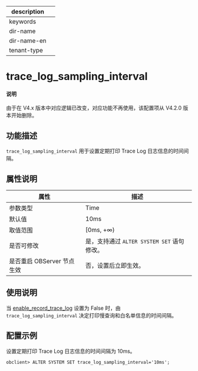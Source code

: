 |description||
|---|---|
|keywords||
|dir-name||
|dir-name-en||
|tenant-type||

# trace_log_sampling_interval

<main id="notice" type='explain'>
<h4>说明</h4>
<p>由于在 V4.x 版本中对应逻辑已改变，对应功能不再使用，该配置项从 V4.2.0 版本开始删除。</p>
</main>

## 功能描述

`trace_log_sampling_interval` 用于设置定期打印 Trace Log 日志信息的时间间隔。

## 属性说明

|   **属性**   |   **描述** |
|--------------|------------|
| 参数类型      | Time       |
| 默认值        | 10ms       |
| 取值范围      | [0ms, +∞) |
| 是否可修改    | 是，支持通过 `ALTER SYSTEM SET` 语句修改。|
| 是否重启 OBServer 节点生效 | 否，设置后立即生效。          |

## 使用说明

当 [enable_record_trace_log](../300.cluster-level-configuration-items/8100.enable_record_trace_log.md) 设置为 False 时，由 `trace_log_sampling_interval` 决定打印慢查询和白名单信息的时间间隔。

## 配置示例

设置定期打印 Trace Log 日志信息的时间间隔为 10ms。

```shell
obclient> ALTER SYSTEM SET trace_log_sampling_interval='10ms';
```
